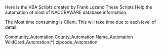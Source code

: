 Here is the VBA Scripts created by Frank Lozano
These Scripts Help the automation of most of NACCRAWARE database information.

The Most time consuming is Client. This will take time due to each level of detail.

Community_Automation
County_Automation
Name_Automation
WildCard_Automation(*)
zipcode_Automation